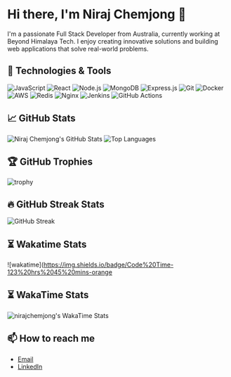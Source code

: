 # Hi there, I'm Niraj Chemjong 👋

I'm a passionate Full Stack Developer from Australia, currently working at Beyond Himalaya Tech. I enjoy creating innovative solutions and building web applications that solve real-world problems.

## 🔧 Technologies & Tools
![JavaScript](https://img.shields.io/badge/-JavaScript-black?style=flat-square&logo=javascript)
![React](https://img.shields.io/badge/-React-black?style=flat-square&logo=react)
![Node.js](https://img.shields.io/badge/-Node.js-black?style=flat-square&logo=node.js)
![MongoDB](https://img.shields.io/badge/-MongoDB-black?style=flat-square&logo=mongodb)
![Express.js](https://img.shields.io/badge/-Express.js-black?style=flat-square&logo=express)
![Git](https://img.shields.io/badge/-Git-black?style=flat-square&logo=git)
![Docker](https://img.shields.io/badge/-Docker-black?style=flat-square&logo=docker)
![AWS](https://img.shields.io/badge/-AWS-black?style=flat-square&logo=amazon-aws)
![Redis](https://img.shields.io/badge/-Redis-black?style=flat-square&logo=redis)
![Nginx](https://img.shields.io/badge/-Nginx-black?style=flat-square&logo=nginx)
![Jenkins](https://img.shields.io/badge/-Jenkins-black?style=flat-square&logo=jenkins)
![GitHub Actions](https://img.shields.io/badge/-GitHub%20Actions-black?style=flat-square&logo=github-actions)

## 📈 GitHub Stats
![Niraj Chemjong's GitHub Stats](https://github-readme-stats.vercel.app/api?username=nirajchemjong&show_icons=true&theme=radical)
![Top Languages](https://github-readme-stats.vercel.app/api/top-langs/?username=nirajchemjong&layout=compact&theme=radical)

## 🏆 GitHub Trophies
![trophy](https://github-profile-trophy.vercel.app/?username=nirajchemjong&theme=radical)

## 🔥 GitHub Streak Stats
![GitHub Streak](https://github-readme-streak-stats.herokuapp.com/?user=nirajchemjong&theme=radical)

## ⏳ Wakatime Stats
![wakatime](https://img.shields.io/badge/Code%20Time-123%20hrs%2045%20mins-orange

## ⏳ WakaTime Stats

![nirajchemjong's WakaTime Stats](https://github-readme-stats.vercel.app/api/wakatime?username=nirajchemjong&theme=radical)


## 📫 How to reach me
- [Email](mailto:chemjongniraj7@gmail.com)
- [LinkedIn](https://www.linkedin.com/in/niraj-chemjong/)

